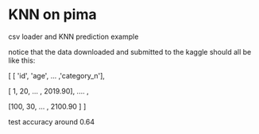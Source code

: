 # KNN on pima
csv loader and KNN prediction example

notice that the data downloaded and submitted to the kaggle should all be like this:

[ [ 'id', 'age', ... ,'category_n'],

[ 1, 20, ... , 2019.90], .... ,

[100, 30, ... , 2100.90 ] ]

test accuracy around 0.64
